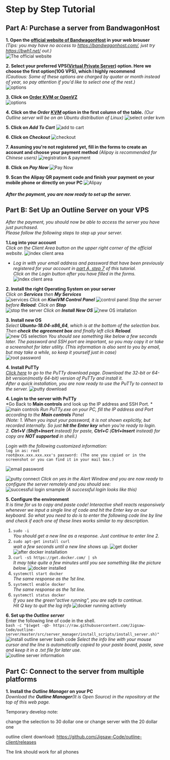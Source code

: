 # Step by Step Tutorial
## Part A: Purchase a server from BandwagonHost
  **1. Open the [official website of BandwagonHost](https://bwh1.net/) in your web brouser**  
  *(Tips: you may have no access to https://bandwagonhost.com/, just try https://bwh1.net/ out.)*    
  ![The official website](pictures/bwh-index.png)   

  **2. Select your preferred VPS([Virtual Private Server](https://en.wikipedia.org/wiki/Virtual_private_server)) option. Here we choose the first option(10G VPS), which I highly recommend**   
  *(Cautious: Some of these options are charged by quater or month instead of year, so pay attention if you'd like to select one of the rest.)*   
   ![options](pictures/bwh-options-1.png)  

  **3. Click on [Order KVM or OpenVZ](https://bwh1.net/vps-hosting.php)**  
   ![options](pictures/bwh-options-2.png)  

  **4. Click on the *Order [KVM](https://www.linux-kvm.org/page/Main_Page)* option in the first column of the table.**  *(Our Outline server will be on an Ubuntu distribution of Linux)*
   ![select order kvm](pictures/order-kvm-1.png)  
 
  **5. Click on *Add To Cart***
   ![add to cart](pictures/add-to-cart.png)   

  **6. Click on *Checkout***
   ![checkout](pictures/checkout.png)  

  **7. <a id="register"></a>Assuming you're not registered yet, fill in the forms to create an account and choose your payment method** *(Alipay is recommended for Chinese users)*
   ![registration & payment](pictures/register-pay-1.png)   

  **8. Click on *Pay Now***
  ![Pay Now](pictures/pay-now-1.png)  

  **9. Scan the Alipay QR payment code and finish your payment on your mobile phone or directly on your PC**
  ![Alipay](pictures/alipay.png)
#### *After the payment, you are now ready to set up the server.*



## Part B: Set Up an Outline Server on your VPS   
  *After the payment, you should now be able to access the server you have just purchased.*  
  *Please follow the following steps to step up your server.* 
   
 **1.Log into your account**   
 *Click on the *Client Area* button on the upper right corner of the official website.*
  ![index client area](pictures/bwh-index-1.png)
 * *Log in with your email address and password that have been previously registered for your account in [<u>part A, step 7</u>](#register) of this tutorial.*  
 *Click on the Login button after you have filled in the forms.*
  ![index client area](pictures/client-area-1.png)  

  **2. Install the right Operating System on your server**  
  *Click on **Services** then **My Services***  
  ![services](pictures/services.png)
  *Click on **KiwiVM Control Panel***
  ![control panel](pictures/control-panel-1.png)
  *Stop the server before **Reload**: Click on **Stop***  
  ![stop the server](pictures/stop-server.png)
  *Click on **Install New OS***
  ![new OS intallation](pictures/install-new-os.png)
   
  **3. Install new OS**  
  *Select **Ubuntu-18.04-x86_64**, which is at the bottom of the selection box. Then **check the agreement box** and finally left click **Reload**.*  
  ![new OS selection](pictures/install-new-os-1.png)
  *You should see something like below a few seconds later. The password and SSH port are important, so you may copy it or take a screenshot for later utility. (This information is also sent to you by email, but may take a while, so keep it yourself just in case)*<a id="root-password"></a>  
  ![root password](pictures/root-password.png)

  **4. Install PuTTy**  
  *[Click here](https://www.chiark.greenend.org.uk/~sgtatham/putty/latest.html) to go to the PuTTy download page. Download the 32-bit or 64-bit version(mostly 64-bit) version of PuTTy and install it.*  
  *After a quick installation, you are now ready to use the PuTTy to connect to the server.*
  ![putty download](pictures/putty-download.png)

  **4. Login to the server with PuTTy**  
  *Go Back to **Main controls** and look up the IP address and SSH Port. *
  ![main controls](pictures/main-controls.png)
  *Run PuTTy.exe on your PC, fill the IP address and Port according to the **Main controls** Panel*
  *<br> (Note: 1. When you input your password, it is not shown explicitly, but recorded internally. So just **hit the Enter key** when you're ready to login.<br>2. **Ctrl+V** (**Shift+Insert** instead) for paste, **Ctrl+C** (**Ctrl+Insert** instead) for copy are **NOT supported** in shell.)*  

  *Login with the following customized information:*  
  `log in as: root`  
  `root@xxx.xxx.xxx.xxx's password: (The one you copied or in the screenshot or you can find it in your mail box.)`  

  ![email password](pictures/email-password.png)  

  ![putty connect](pictures/putty-info.png)
  *Click on yes in the Alert Window and you are now ready to configure the server remotely and you should see:*  
  ![successful login smample](pictures/successful-login.jpg)
  *(A successful login looks like this)*

  **5. Configure the environment**  
  *It is time for us to copy and paste code! Interactive shell reacts responsively whenever we input a single line of code and hit the Enter key on our keyboard.
   So what you need to do is to enter the following code line by line and check if each one of these lines works similar to my description.*
  1. `sudo -i`   
  *You should get a new line as a response. Just continue to enter line 2.*
  2. `sudo apt-get install curl`   
  *wait a few seconds until a new line shows up.* 
  ![get docker](pictures/get-docker.png)
  ![after docker installation](pictures/after-docker-installation.png)
  3. `curl -sS https://get.docker.com/ | sh`  
  *It may take quite a few minutes until you see something like the picture below.*
  ![docker installed](pictures/docker-installed.png) 
  4. `systemctl start docker`  
  *The same response as the 1st line.*
  5. `systemctl enable docker`  
  *The same response as the 1st line.*
  6. `systemctl status docker`  
  *If you see the green"active running", you are safe to continue.<br>Hit Q key to quit the log info*
  ![docker running actively](pictures/docker-active.png) 
  
  **6. Set up the *Outline server***  
  Enter the following line of code in the shell.  
  `bash -c "$(wget -qO- https://raw.githubusercontent.com/Jigsaw-Code/outline-server/master/src/server_manager/install_scripts/install_server.sh)"`
  ![install outline server bash code](pictures/outline-server.png)
  *Select the info line with your mouse cursor and the line is automatically copied to your paste board, paste, save and keep it in a .txt file for later use.*  
  ![outline server information](pictures/outline-server-info.png)  

## Part C: Connect to the server from multiple platforms
  
  **1. Install the *Outline Manager* on your PC**  
  *Download the **Outline Manager**(It is Open Source) in the repository at the top of this web page.*









Temporary develop note:

change the selection to 30 dollar one or change server with the 20 dollar one

outline client download:
https://github.com/Jigsaw-Code/outline-client/releases

The link should work for all phones